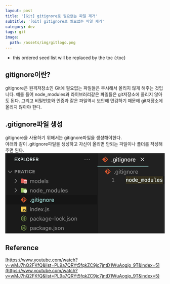 ```yaml
---
layout: post
title: '[Git] gitignore로 필요없는 파일 제거'
subtitle: '[Git] gitignore로 필요없는 파일 제거'
category: dev
tags: git
image:
  path: /assets/img/gitlogo.png
---
```


<!-- prettier-ignore -->
* this ordered seed list will be replaced by the toc
{:toc}

## gitignore이란?

gitignore은 원격저장소인 Git에 필요없는 파일들은 무시해서 올리지 않게 해주는 것입니다.
예를 들어 node_modules과 라이브러리같은 파일들은 git저장소에 올리지 않아도 된다. 그리고 비밀번호와 인증과 같은 파일역시 보안에 민감하기 때문에 git저장소에 올리지 않아야 한다.

## .gitignore파일 생성

gitignore을 사용하기 위해서는 gitignore파일을 생성해야한다.  
아래와 같이 .gitignore파일을 생성하고 자신이 올리면 안되는 파일이나 폴더를 작성해주면 된다.
![gitignore](/assets/img/development/2022-10-06/gitignore.png)

## Reference

[https://www.youtube.com/watch?v=wMJ7hQ2FKfQ&list=PL9a7QRYt5fqkZC9jc7jntD1WuAogjo_9T&index=5](https://www.youtube.com/watch?v=wMJ7hQ2FKfQ&list=PL9a7QRYt5fqkZC9jc7jntD1WuAogjo_9T&index=5)
